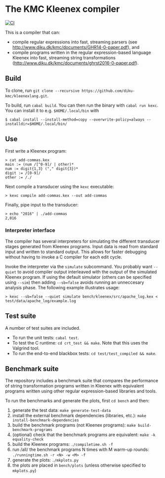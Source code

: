 # The KMC Kleenex compiler #

[![CI](https://github.com/diku-kmc/kleenexlang/actions/workflows/main.yml/badge.svg)](https://github.com/diku-kmc/kleenexlang/actions/workflows/main.yml)

This is a compiler that can:

* compile regular expressions into fast, streaming parsers (see http://www.diku.dk/kmc/documents/GHR14-0-paper.pdf), and
* compile programs written in the regular expression-based language Kleenex into fast, streaming string transformations (http://www.diku.dk/kmc/documents/ghrst2016-0-paper.pdf).

## Build ##

To clone, run `git clone --recursive https://github.com/diku-kmc/kleenexlang.git`.

To build, run `cabal build`.  You can then run the binary with `cabal
 run kexc`.  You can install it to e.g. `$HOME/.local/bin` with

```
$ cabal install --install-method=copy --overwrite-policy=always --installdir=$HOME/.local/bin/
```

## Use ##

First write a Kleenex program:

```
> cat add-commas.kex
main := (num /[^0-9]/ | other)*
num := digit{1,3} ("," digit{3})*
digit := /[0-9]/
other := /./
```

Next compile a transducer using the `kexc` executable:

```
> kexc compile add-commas.kex --out add-commas
```

Finally, pipe input to the transducer:

```
> echo "2016" | ./add-commas
2,016
```

### Interpreter interface ###

The compiler has several interpreters for simulating the different transducer stages generated from Kleenex programs. Input data is read from standard input and written to standard output. This allows for faster debugging without having to invoke a C compiler for each edit cycle.

Invoke the interpreter via the `simulate` subcommand. You probably want `--quiet` to avoid compiler output interleaved with the output of the simulated Kleenex program. If using the default simulator (others can be specified using `--sim`) then adding `--sb=false` avoids running an unneccesary analysis phase. The following example illustrates usage:

````
> kexc --sb=false --quiet simulate bench/kleenex/src/apache_log.kex < test/data/apache_log/example.log
````

## Test suite ##

A number of test suites are included.

* To run the unit tests: `cabal test`.
* To test the C runtime: `cd crt_test && make`. Note that this uses the Valgrind tool.
* To run the end-to-end blackbox tests: `cd test/test_compiled && make`.

## Benchmark suite ##

The repository includes a benchmark suite that compares the performance of string transformation programs written in Kleenex with equivalent programs written using other regular expression-based libraries and tools.

To run the benchmarks and generate the plots, first `cd bench` and then:

1. generate the test data: `make generate-test-data`
1. install the external benchmark dependencies (libraries, etc.): `make install-benchmark-dependencies`
1. build the benchmark programs (not Kleenex programs): `make build-benchmark-programs`
1. (optional) check that the benchmark programs are equivalent: `make -k equality-check`
1. build the Kleenex programs: `./compiletime.sh -f`
1. run /all/ the benchmark programs N times with M warm-up rounds: `./runningtime.sh -r <N> -w <M> -f`
1. generate the plots: `./mkplots.py`
1. the plots are placed in `bench/plots` (unless otherwise specified to `mkplots.py`)
